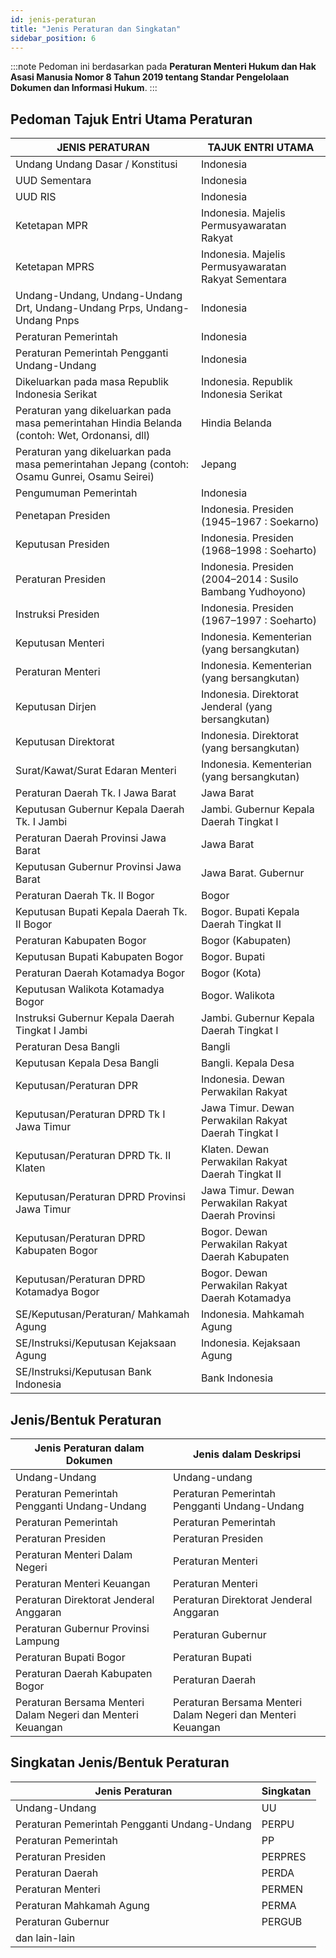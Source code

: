 ```yaml
---
id: jenis-peraturan
title: "Jenis Peraturan dan Singkatan"
sidebar_position: 6
---
```


:::note
Pedoman ini berdasarkan pada **Peraturan Menteri Hukum dan Hak Asasi Manusia Nomor 8 Tahun 2019 tentang Standar Pengelolaan Dokumen dan Informasi Hukum**.
:::

## Pedoman Tajuk Entri Utama Peraturan

| JENIS PERATURAN                                                                                | TAJUK ENTRI UTAMA                                          |
| ---------------------------------------------------------------------------------------------- | ---------------------------------------------------------- |
| Undang Undang Dasar / Konstitusi                                                               | Indonesia                                                  |
| UUD Sementara                                                                                  | Indonesia                                                  |
| UUD RIS                                                                                        | Indonesia                                                  |
| Ketetapan MPR                                                                                  | Indonesia. Majelis Permusyawaratan Rakyat                  |
| Ketetapan MPRS                                                                                 | Indonesia. Majelis Permusyawaratan Rakyat Sementara        |
| Undang-Undang, Undang-Undang Drt, Undang-Undang Prps, Undang-Undang Pnps                       | Indonesia                                                  |
| Peraturan Pemerintah                                                                           | Indonesia                                                  |
| Peraturan Pemerintah Pengganti Undang-Undang                                                   | Indonesia                                                  |
| Dikeluarkan pada masa Republik Indonesia Serikat                                               | Indonesia. Republik Indonesia Serikat                      |
| Peraturan yang dikeluarkan pada masa pemerintahan Hindia Belanda (contoh: Wet, Ordonansi, dll) | Hindia Belanda                                             |
| Peraturan yang dikeluarkan pada masa pemerintahan Jepang (contoh: Osamu Gunrei, Osamu Seirei)  | Jepang                                                     |
| Pengumuman Pemerintah                                                                          | Indonesia                                                  |
| Penetapan Presiden                                                                             | Indonesia. Presiden (1945–1967 : Soekarno)                 |
| Keputusan Presiden                                                                             | Indonesia. Presiden (1968–1998 : Soeharto)                 |
| Peraturan Presiden                                                                             | Indonesia. Presiden (2004–2014 : Susilo Bambang Yudhoyono) |
| Instruksi Presiden                                                                             | Indonesia. Presiden (1967–1997 : Soeharto)                 |
| Keputusan Menteri                                                                              | Indonesia. Kementerian (yang bersangkutan)                 |
| Peraturan Menteri                                                                              | Indonesia. Kementerian (yang bersangkutan)                 |
| Keputusan Dirjen                                                                               | Indonesia. Direktorat Jenderal (yang bersangkutan)         |
| Keputusan Direktorat                                                                           | Indonesia. Direktorat (yang bersangkutan)                  |
| Surat/Kawat/Surat Edaran Menteri                                                               | Indonesia. Kementerian (yang bersangkutan)                 |
| Peraturan Daerah Tk. I Jawa Barat                                                              | Jawa Barat                                                 |
| Keputusan Gubernur Kepala Daerah Tk. I Jambi                                                   | Jambi. Gubernur Kepala Daerah Tingkat I                    |
| Peraturan Daerah Provinsi Jawa Barat                                                           | Jawa Barat                                                 |
| Keputusan Gubernur Provinsi Jawa Barat                                                         | Jawa Barat. Gubernur                                       |
| Peraturan Daerah Tk. II Bogor                                                                  | Bogor                                                      |
| Keputusan Bupati Kepala Daerah Tk. II Bogor                                                    | Bogor. Bupati Kepala Daerah Tingkat II                     |
| Peraturan Kabupaten Bogor                                                                      | Bogor (Kabupaten)                                          |
| Keputusan Bupati Kabupaten Bogor                                                               | Bogor. Bupati                                              |
| Peraturan Daerah Kotamadya Bogor                                                               | Bogor (Kota)                                               |
| Keputusan Walikota Kotamadya Bogor                                                             | Bogor. Walikota                                            |
| Instruksi Gubernur Kepala Daerah Tingkat I Jambi                                               | Jambi. Gubernur Kepala Daerah Tingkat I                    |
| Peraturan Desa Bangli                                                                          | Bangli                                                     |
| Keputusan Kepala Desa Bangli                                                                   | Bangli. Kepala Desa                                        |
| Keputusan/Peraturan DPR                                                                        | Indonesia. Dewan Perwakilan Rakyat                         |
| Keputusan/Peraturan DPRD Tk I Jawa Timur                                                       | Jawa Timur. Dewan Perwakilan Rakyat Daerah Tingkat I       |
| Keputusan/Peraturan DPRD Tk. II Klaten                                                         | Klaten. Dewan Perwakilan Rakyat Daerah Tingkat II          |
| Keputusan/Peraturan DPRD Provinsi Jawa Timur                                                   | Jawa Timur. Dewan Perwakilan Rakyat Daerah Provinsi        |
| Keputusan/Peraturan DPRD Kabupaten Bogor                                                       | Bogor. Dewan Perwakilan Rakyat Daerah Kabupaten            |
| Keputusan/Peraturan DPRD Kotamadya Bogor                                                       | Bogor. Dewan Perwakilan Rakyat Daerah Kotamadya            |
| SE/Keputusan/Peraturan/ Mahkamah Agung                                                         | Indonesia. Mahkamah Agung                                  |
| SE/Instruksi/Keputusan Kejaksaan Agung                                                         | Indonesia. Kejaksaan Agung                                 |
| SE/Instruksi/Keputusan Bank Indonesia                                                          | Bank Indonesia                                             |

## Jenis/Bentuk Peraturan

| Jenis Peraturan dalam Dokumen                               | Jenis dalam Deskripsi                                       |
| ----------------------------------------------------------- | ----------------------------------------------------------- |
| Undang-Undang                                               | Undang-undang                                               |
| Peraturan Pemerintah Pengganti Undang-Undang                | Peraturan Pemerintah Pengganti Undang-Undang                |
| Peraturan Pemerintah                                        | Peraturan Pemerintah                                        |
| Peraturan Presiden                                          | Peraturan Presiden                                          |
| Peraturan Menteri Dalam Negeri                              | Peraturan Menteri                                           |
| Peraturan Menteri Keuangan                                  | Peraturan Menteri                                           |
| Peraturan Direktorat Jenderal Anggaran                      | Peraturan Direktorat Jenderal Anggaran                      |
| Peraturan Gubernur Provinsi Lampung                         | Peraturan Gubernur                                          |
| Peraturan Bupati Bogor                                      | Peraturan Bupati                                            |
| Peraturan Daerah Kabupaten Bogor                            | Peraturan Daerah                                            |
| Peraturan Bersama Menteri Dalam Negeri dan Menteri Keuangan | Peraturan Bersama Menteri Dalam Negeri dan Menteri Keuangan |

## Singkatan Jenis/Bentuk Peraturan

| Jenis Peraturan                              | Singkatan |
| -------------------------------------------- | --------- |
| Undang-Undang                                | UU        |
| Peraturan Pemerintah Pengganti Undang-Undang | PERPU     |
| Peraturan Pemerintah                         | PP        |
| Peraturan Presiden                           | PERPRES   |
| Peraturan Daerah                             | PERDA     |
| Peraturan Menteri                            | PERMEN    |
| Peraturan Mahkamah Agung                     | PERMA     |
| Peraturan Gubernur                           | PERGUB    |
| dan lain-lain                                |           |
